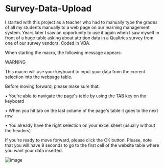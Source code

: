 # Survey-Data-Upload
I started with this project as a teacher who had to manually type the grades of all my students manually to a web page on our learning management system. Years later I saw an opportunity to use it again when I saw myself in front of a huge table asking about attrition data in a Qualtrics survey from one of our survey vendors. Coded in VBA.

When starting the macro, the following message appears:

WARNING

This macro will use your keyboard to input your data from the current selection into the webpage table.

Before moving forward, please make sure that:

• You're able to navigate the page's table by using the TAB key on the keyboard

• When you hit tab on the last column of the page's table it goes to the next row

• You already have the right selection on your excel sheet (usually without the headers)

If you're ready to move forward, please click the OK button. Please, note that you will have 8 seconds to go to the first cell of the website table where you want your data inserted.


![image](https://github.com/jacksoncaquino/Survey-Data-Upload/assets/61064363/a6d2ccc7-1a09-436d-86c6-f129408b02d8)
